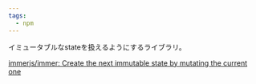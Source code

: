 ```yaml
---
tags:
  - npm
---
```

イミュータブルなstateを扱えるようにするライブラリ。



[immerjs/immer: Create the next immutable state by mutating the current one](https://github.com/immerjs/immer)